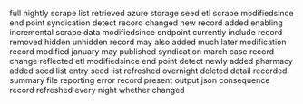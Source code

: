full nightly scrape list retrieved azure storage seed etl scrape modifiedsince end point syndication detect record changed new record added enabling incremental scrape data modifiedsince endpoint currently include record removed hidden unhidden record may also added much later modification record modified january may published syndication march case record change reflected etl modifiedsince end point detect newly added pharmacy added seed list entry seed list refreshed overnight deleted detail recorded summary file reporting error record present output json consequence record refreshed every night whether changed